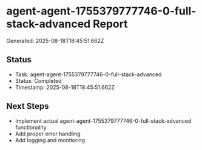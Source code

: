 # agent-agent-1755379777746-0-full-stack-advanced Report

Generated: 2025-08-18T18:45:51.662Z

## Status
- Task: agent-agent-1755379777746-0-full-stack-advanced
- Status: Completed
- Timestamp: 2025-08-18T18:45:51.662Z

## Next Steps
- Implement actual agent-agent-1755379777746-0-full-stack-advanced functionality
- Add proper error handling
- Add logging and monitoring
